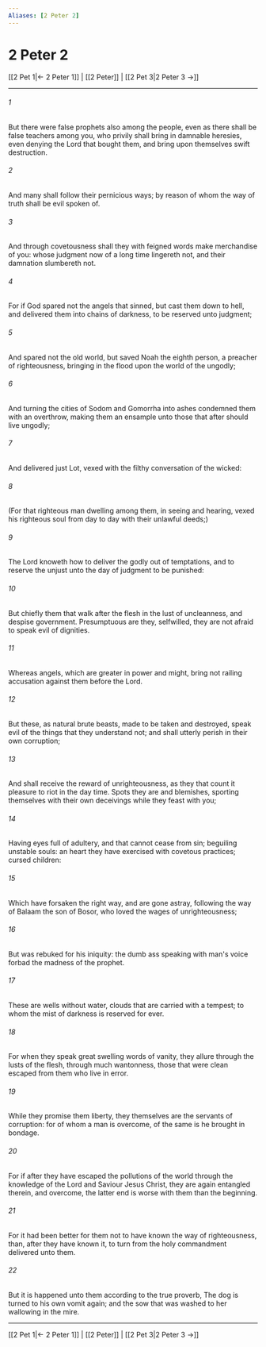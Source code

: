 ```yaml
---
Aliases: [2 Peter 2]
---
```

# 2 Peter 2

[[2 Pet 1|← 2 Peter 1]] | [[2 Peter]] | [[2 Pet 3|2 Peter 3 →]]
***



###### 1 
But there were false prophets also among the people, even as there shall be false teachers among you, who privily shall bring in damnable heresies, even denying the Lord that bought them, and bring upon themselves swift destruction. 

###### 2 
And many shall follow their pernicious ways; by reason of whom the way of truth shall be evil spoken of. 

###### 3 
And through covetousness shall they with feigned words make merchandise of you: whose judgment now of a long time lingereth not, and their damnation slumbereth not. 

###### 4 
For if God spared not the angels that sinned, but cast them down to hell, and delivered them into chains of darkness, to be reserved unto judgment; 

###### 5 
And spared not the old world, but saved Noah the eighth person, a preacher of righteousness, bringing in the flood upon the world of the ungodly; 

###### 6 
And turning the cities of Sodom and Gomorrha into ashes condemned them with an overthrow, making them an ensample unto those that after should live ungodly; 

###### 7 
And delivered just Lot, vexed with the filthy conversation of the wicked: 

###### 8 
(For that righteous man dwelling among them, in seeing and hearing, vexed his righteous soul from day to day with their unlawful deeds;) 

###### 9 
The Lord knoweth how to deliver the godly out of temptations, and to reserve the unjust unto the day of judgment to be punished: 

###### 10 
But chiefly them that walk after the flesh in the lust of uncleanness, and despise government. Presumptuous are they, selfwilled, they are not afraid to speak evil of dignities. 

###### 11 
Whereas angels, which are greater in power and might, bring not railing accusation against them before the Lord. 

###### 12 
But these, as natural brute beasts, made to be taken and destroyed, speak evil of the things that they understand not; and shall utterly perish in their own corruption; 

###### 13 
And shall receive the reward of unrighteousness, as they that count it pleasure to riot in the day time. Spots they are and blemishes, sporting themselves with their own deceivings while they feast with you; 

###### 14 
Having eyes full of adultery, and that cannot cease from sin; beguiling unstable souls: an heart they have exercised with covetous practices; cursed children: 

###### 15 
Which have forsaken the right way, and are gone astray, following the way of Balaam the son of Bosor, who loved the wages of unrighteousness; 

###### 16 
But was rebuked for his iniquity: the dumb ass speaking with man's voice forbad the madness of the prophet. 

###### 17 
These are wells without water, clouds that are carried with a tempest; to whom the mist of darkness is reserved for ever. 

###### 18 
For when they speak great swelling words of vanity, they allure through the lusts of the flesh, through much wantonness, those that were clean escaped from them who live in error. 

###### 19 
While they promise them liberty, they themselves are the servants of corruption: for of whom a man is overcome, of the same is he brought in bondage. 

###### 20 
For if after they have escaped the pollutions of the world through the knowledge of the Lord and Saviour Jesus Christ, they are again entangled therein, and overcome, the latter end is worse with them than the beginning. 

###### 21 
For it had been better for them not to have known the way of righteousness, than, after they have known it, to turn from the holy commandment delivered unto them. 

###### 22 
But it is happened unto them according to the true proverb, The dog is turned to his own vomit again; and the sow that was washed to her wallowing in the mire.

***
[[2 Pet 1|← 2 Peter 1]] | [[2 Peter]] | [[2 Pet 3|2 Peter 3 →]]
